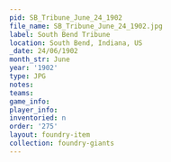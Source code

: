 ```yaml
---
pid: SB_Tribune_June_24_1902
file_name: SB_Tribune_June_24_1902.jpg
label: South Bend Tribune
location: South Bend, Indiana, US
_date: 24/06/1902
month_str: June
year: '1902'
type: JPG
notes: 
teams: 
game_info: 
player_info: 
inventoried: n
order: '275'
layout: foundry-item
collection: foundry-giants
---
```

